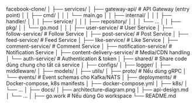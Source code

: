 facebook-clone/
│
├── services/
│   ├── gateway-api/                # API Gateway (entry point)
│   │   ├── cmd/
│   │   │   └── main.go
│   │   ├── internal/
│   │   │   ├── handler/
│   │   │   ├── service/
│   │   │   ├── repository/
│   │   │   └── ...
│   │   ├── pkg/
│   │   └── go.mod
│   │
│   ├── user-service/               # User Service
│   ├── follow-service/             # Follow Service
│   ├── post-service/               # Post Service
│   ├── feed-service/               # Feed Service
│   ├── like-service/               # Like Service
│   ├── comment-service/            # Comment Service
│   ├── notification-service/       # Notification Service
│   ├── content-delivery-service/   # Media/CDN handling
│   └── auth-service/               # Authentication & token
│
├── shared/                         # Share code dùng chung cho tất cả service
│   ├── configs/
│   ├── logger/
│   ├── middleware/
│   ├── models/
│   ├── utils/
│   ├── proto/                      # Nếu dùng gRPC
│   └── events/                     # Event schemas cho Kafka/NATS
│
├── deployments/                    # Docker-compose, k8s manifests
│   ├── docker-compose.yml
│   ├── k8s/
│   └── ...
│
├── docs/
│   ├── architecture-diagram.png
│   ├── api-design.md
│   └── ...
│
├── go.work                         # Nếu dùng Go workspace
└── README.md
